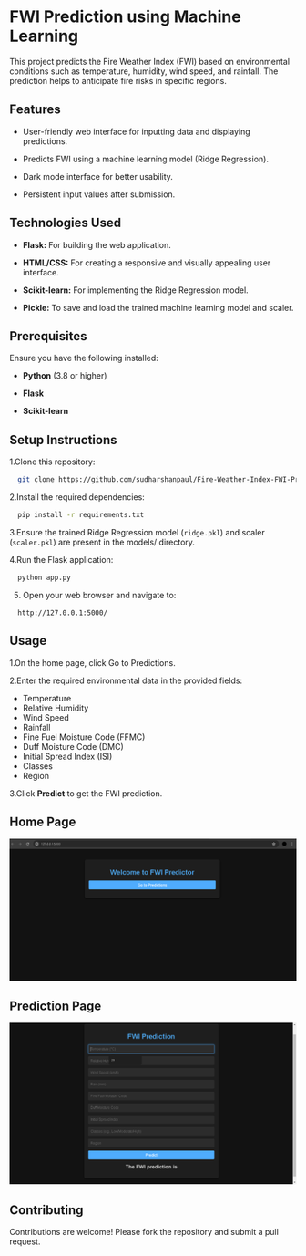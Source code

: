 
# FWI Prediction using Machine Learning

This project predicts the Fire Weather Index (FWI) based on environmental conditions such as temperature, humidity, wind speed, and rainfall. The prediction helps to anticipate fire risks in specific regions.


## Features

- User-friendly web interface for inputting data and displaying predictions.

- Predicts FWI using a machine learning model (Ridge Regression).

- Dark mode interface for better usability.

- Persistent input values after submission.


## Technologies Used
- **Flask:** For building the web application.

- **HTML/CSS:** For creating a responsive and visually appealing user interface.

- **Scikit-learn:** For implementing the Ridge Regression model.

- **Pickle:** To save and load the trained machine learning model and scaler.
## Prerequisites
Ensure you have the following installed:

- **Python** (3.8 or higher)

- **Flask**

- **Scikit-learn**
## Setup Instructions

1.Clone this repository:

```bash
  git clone https://github.com/sudharshanpaul/Fire-Weather-Index-FWI-Prediction
```

2.Install the required dependencies:
```bash
  pip install -r requirements.txt
```

3.Ensure the trained Ridge Regression model (`ridge.pkl`) and scaler (`scaler.pkl`) are present in the models/ directory.

4.Run the Flask application:
```bash
  python app.py
```

5. Open your web browser and navigate to:
```arduino
  http://127.0.0.1:5000/
```

    
## Usage
1.On the home page, click Go to Predictions.

2.Enter the required environmental data in the provided fields:

- Temperature
- Relative Humidity
- Wind Speed
- Rainfall
- Fine Fuel Moisture Code (FFMC)
- Duff Moisture Code (DMC)
- Initial Spread Index (ISI)
- Classes
- Region

3.Click **Predict** to get the FWI prediction.
## Home Page

![image alt](https://github.com/sudharshanpaul/Fire-Weather-Index-FWI-Prediction/blob/bf56afc2ffc8246bf5c0c49c6ca7cbd2d28be036/images/Screenshot%202024-12-28%20162548.png)
## Prediction Page
![image alt](https://github.com/sudharshanpaul/Fire-Weather-Index-FWI-Prediction/blob/bf56afc2ffc8246bf5c0c49c6ca7cbd2d28be036/images/Screenshot%202024-12-28%20163613.png)
## Contributing

Contributions are welcome! Please fork the repository and submit a pull request.

